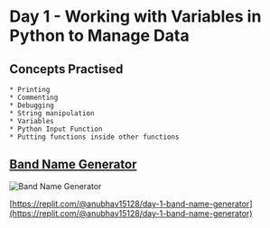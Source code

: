 # Day 1 - Working with Variables in Python to Manage Data
## Concepts Practised
    * Printing
    * Commenting
    * Debugging
    * String manipulation
    * Variables
    * Python Input Function
    * Putting functions inside other functions

## [Band Name Generator](https://replit.com/@anubhav15128/day-1-band-name-generator)

![Band Name Generator](https://github.com/anubhavchaudhary7/100-Days-of-Python/assets/35611367/d335ea0e-7b61-44f5-a280-470f662ef8d8)

[https://replit.com/@anubhav15128/day-1-band-name-generator](https://replit.com/@anubhav15128/day-1-band-name-generator)

